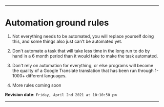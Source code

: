 
***

# Automation ground rules

1. Not everything needs to be automated, you will replace yourself doing this, and some things also just can't be automated yet.

2. Don't automate a task that will take less time in the long run to do by hand in a 6 month period than it would take to make the task automated.

3. Don't rely on automation for everything, or else programs will become the quality of a Google Translate translation that has been run through 1-1000+ different languages.

4. More rules coming soon

**Revision date:** `Friday, April 2nd 2021 at 10:10:50 pm`

***
